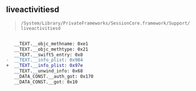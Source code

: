 ## liveactivitiesd

> `/System/Library/PrivateFrameworks/SessionCore.framework/Support/liveactivitiesd`

```diff

   __TEXT.__objc_methname: 0xe1
   __TEXT.__objc_methtype: 0x21
   __TEXT.__swift5_entry: 0x8
-  __TEXT.__info_plist: 0x984
+  __TEXT.__info_plist: 0x97e
   __TEXT.__unwind_info: 0x68
   __DATA_CONST.__auth_got: 0x170
   __DATA_CONST.__got: 0x10

```
